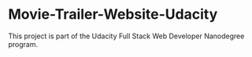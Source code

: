 # Movie-Trailer-Website-Udacity
This project is part of the Udacity Full Stack Web Developer Nanodegree program.
